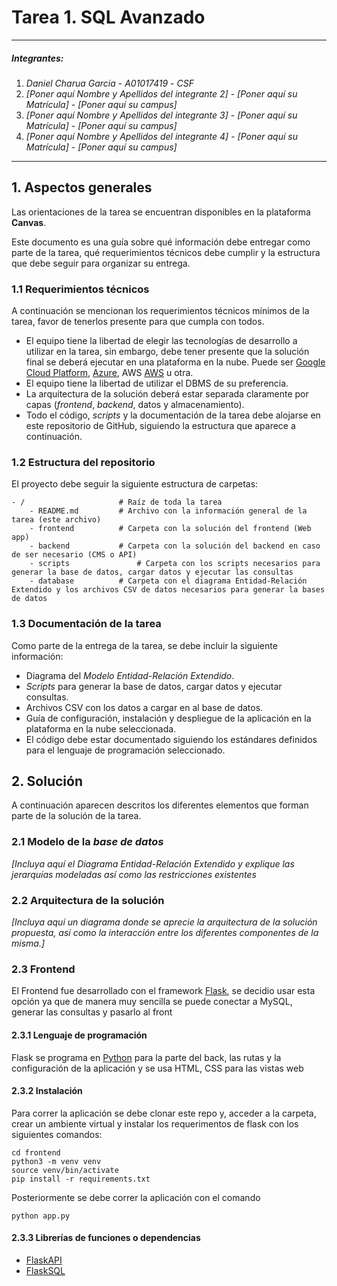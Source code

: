 # Tarea 1. SQL Avanzado

---

##### Integrantes:
1. *Daniel Charua Garcia* - *A01017419* - *CSF*
2. *[Poner aquí Nombre y Apellidos del integrante 2]* - *[Poner aquí su Matrícula]* - *[Poner aquí su campus]*
3. *[Poner aquí Nombre y Apellidos del integrante 3]* - *[Poner aquí su Matrícula]* - *[Poner aquí su campus]*
4. *[Poner aquí Nombre y Apellidos del integrante 4]* - *[Poner aquí su Matrícula]* - *[Poner aquí su campus]*

---
## 1. Aspectos generales

Las orientaciones de la tarea se encuentran disponibles en la plataforma **Canvas**.

Este documento es una guía sobre qué información debe entregar como parte de la tarea, qué requerimientos técnicos debe cumplir y la estructura que debe seguir para organizar su entrega.


### 1.1 Requerimientos técnicos

A continuación se mencionan los requerimientos técnicos mínimos de la tarea, favor de tenerlos presente para que cumpla con todos.

* El equipo tiene la libertad de elegir las tecnologías de desarrollo a utilizar en la tarea, sin embargo, debe tener presente que la solución final se deberá ejecutar en una plataforma en la nube. Puede ser  [Google Cloud Platform](https://cloud.google.com/?hl=es), [Azure](https://azure.microsoft.com/en-us/), AWS [AWS](https://aws.amazon.com/es/free/) u otra.
* El equipo tiene la libertad de utilizar el DBMS de su preferencia.
* La arquitectura de la solución deberá estar separada claramente por capas (*frontend*, *backend*, datos y almacenamiento).
* Todo el código, *scripts* y la documentación de la tarea debe alojarse en este repositorio de GitHub, siguiendo la estructura que aparece a continuación.

### 1.2 Estructura del repositorio

El proyecto debe seguir la siguiente estructura de carpetas:
```
- / 			        # Raíz de toda la tarea
    - README.md			# Archivo con la información general de la tarea (este archivo)
    - frontend			# Carpeta con la solución del frontend (Web app)
    - backend			# Carpeta con la solución del backend en caso de ser necesario (CMS o API)
    - scripts		        # Carpeta con los scripts necesarios para generar la base de datos, cargar datos y ejecutar las consultas
    - database			# Carpeta con el diagrama Entidad-Relación Extendido y los archivos CSV de datos necesarios para generar la bases de datos

```

### 1.3 Documentación de la tarea

Como parte de la entrega de la tarea, se debe incluir la siguiente información:

* Diagrama del *Modelo Entidad-Relación Extendido*.
* *Scripts* para generar la base de datos, cargar datos y ejecutar consultas.
* Archivos CSV con los datos a cargar en al base de datos.
* Guía de configuración, instalación y despliegue de la aplicación en la plataforma en la nube  seleccionada.
* El código debe estar documentado siguiendo los estándares definidos para el lenguaje de programación seleccionado.

## 2. Solución

A continuación aparecen descritos los diferentes elementos que forman parte de la solución de la tarea.

### 2.1 Modelo de la *base de datos* 

*[Incluya aquí el Diagrama Entidad-Relación Extendido y explique las jerarquías modeladas así como las restricciones existentes*

### 2.2 Arquitectura de la solución

*[Incluya aquí un diagrama donde se aprecie la arquitectura de la solución propuesta, así como la interacción entre los diferentes componentes de la misma.]*

### 2.3 Frontend

El Frontend fue desarrollado con el framework [Flask](https://flask.palletsprojects.com/en/1.1.x/), se decidio usar esta opción ya que de manera muy sencilla se puede conectar a MySQL, generar las consultas y pasarlo al front  


#### 2.3.1 Lenguaje de programación
Flask se programa en [Python](https://www.python.org/) para la parte del back, las rutas y la configuración de la aplicación  y se usa HTML, CSS para las vistas web

#### 2.3.2 Instalación
Para correr la aplicación se debe clonar este repo y, acceder a la carpeta, crear un ambiente virtual y instalar los requerimentos de flask con los siguientes comandos:

```
cd frontend
python3 -m venv venv 
source venv/bin/activate
pip install -r requirements.txt 
```

Posteriormente se debe correr la aplicación con el comando 
```
python app.py
```
#### 2.3.3 Librerías de funciones o dependencias
- [FlaskAPI](https://www.flaskapi.org/)
- [FlaskSQL](https://flask-mysql.readthedocs.io/en/latest/)


